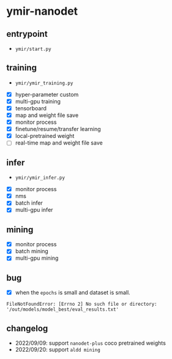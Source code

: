 # ymir-nanodet

## entrypoint
- `ymir/start.py`

## training
- `ymir/ymir_training.py`
- [x] hyper-parameter custom
- [x] multi-gpu training
- [x] tensorboard
- [x] map and weight file save
- [x] monitor process
- [x] finetune/resume/transfer learning
- [x] local-pretrained weight
- [ ] real-time map and weight file save

## infer
- `ymir/ymir_infer.py`
- [x] monitor process
- [x] nms
- [x] batch infer
- [x] multi-gpu infer

## mining
- [x] monitor process
- [x] batch mining
- [x] multi-gpu mining

## bug
- [x] when the `epochs` is small and dataset is small.
```
FileNotFoundError: [Errno 2] No such file or directory: '/out/models/model_best/eval_results.txt'
```

## changelog

- 2022/09/09: support `nanodet-plus` coco pretrained weights
- 2022/09/20: support `aldd mining`
